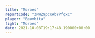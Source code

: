 ```yaml
---
title: "Moroes"
reportCode: "3NWZ9pcKAbYPfqxC"
player: "Bøømbita"
fight: "Moroes"
date: 2021-10-08T19:17:48.190000+00:00
---
```

